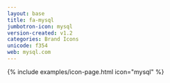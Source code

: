 ```yaml
---
layout: base
title: fa-mysql
jumbotron-icon: mysql
version-created: v1.2
categories: Brand Icons
unicode: f354
web: mysql.com
---
```


{% include examples/icon-page.html icon="mysql" %}
